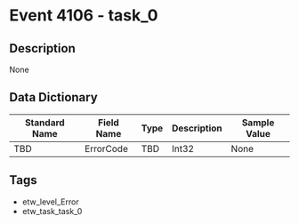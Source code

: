 # Event 4106 - task_0

## Description
None

## Data Dictionary
|Standard Name|Field Name|Type|Description|Sample Value|
|---|---|---|---|---|
|TBD|ErrorCode|TBD|Int32|None|None|

## Tags
* etw_level_Error
* etw_task_task_0